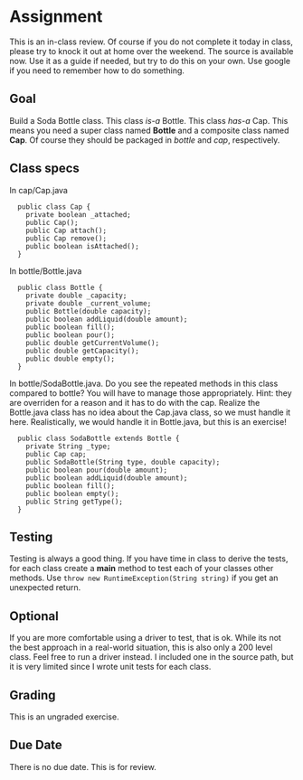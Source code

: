 # Assignment
This is an in-class review. Of course if you do not complete it today in class, please try to knock it out at home over the weekend. The source is available now. Use it as a guide if needed, but try to do this on your own. Use google if you need to remember how to do something.
## Goal
Build a Soda Bottle class.
This class *is-a* Bottle.
This class *has-a* Cap.
This means you need a super class named **Bottle** and a composite class named **Cap**.
Of course they should be packaged in *bottle* and *cap*, respectively.
## Class specs
In cap/Cap.java
```
  public class Cap {
    private boolean _attached;
    public Cap();
    public Cap attach();
    public Cap remove();
    public boolean isAttached();
  }
```

In bottle/Bottle.java
```
  public class Bottle {
    private double _capacity;
    private double _current_volume;
    public Bottle(double capacity);
    public boolean addLiquid(double amount);
    public boolean fill();
    public boolean pour();
    public double getCurrentVolume();
    public double getCapacity();
    public double empty();
  }
```
In bottle/SodaBottle.java. Do you see the repeated methods in this class compared to bottle? You will have to manage those appropriately. Hint: they are overriden for a reason and it has to do with the cap. Realize the Bottle.java class has no idea about the Cap.java class, so we must handle it here. Realistically, we would handle it in Bottle.java, but this is an exercise!
```
  public class SodaBottle extends Bottle {
    private String _type;
    public Cap cap;
    public SodaBottle(String type, double capacity);
    public boolean pour(double amount);
    public boolean addLiquid(double amount);
    public boolean fill();
    public boolean empty();
    public String getType();
  }
```

## Testing
Testing is always a good thing. If you have time in class to derive the tests, for each class create a **main** method to test each of your classes other methods. Use `throw new RuntimeException(String string)` if you get an unexpected return.
## Optional
If you are more comfortable using a driver to test, that is ok. While its not the best approach in a real-world situation, this is also only a 200 level class. Feel free to run a driver instead. I included one in the source path, but it is very limited since I wrote unit tests for each class.
## Grading
This is an ungraded exercise.
## Due Date
There is no due date. This is for review.

